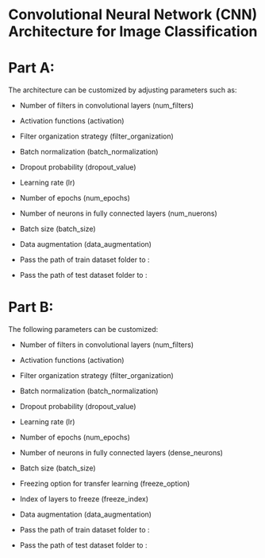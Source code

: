 # Convolutional Neural Network (CNN) Architecture for Image Classification

# Part A:

The architecture can be customized by adjusting parameters such as:

- Number of filters in convolutional layers (num_filters)
- Activation functions (activation)
- Filter organization strategy (filter_organization)
- Batch normalization (batch_normalization)
- Dropout probability (dropout_value)
- Learning rate (lr)
- Number of epochs (num_epochs)
- Number of neurons in fully connected layers (num_nuerons)
- Batch size (batch_size)
- Data augmentation (data_augmentation)

- Pass the path of train dataset folder to :
- Pass the path of test dataset folder to :




# Part B:


The following parameters can be customized:

- Number of filters in convolutional layers (num_filters)
- Activation functions (activation)
- Filter organization strategy (filter_organization)
- Batch normalization (batch_normalization)
- Dropout probability (dropout_value)
- Learning rate (lr)
- Number of epochs (num_epochs)
- Number of neurons in fully connected layers (dense_neurons)
- Batch size (batch_size)
- Freezing option for transfer learning (freeze_option)
- Index of layers to freeze (freeze_index)
- Data augmentation (data_augmentation)


- Pass the path of train dataset folder to :
- Pass the path of test dataset folder to :





